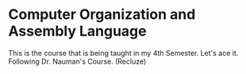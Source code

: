 # Computer Organization and Assembly Language
This is the course that is being taught in my 4th Semester.
Let's ace it.
Following Dr. Nauman's Course. (Recluze)